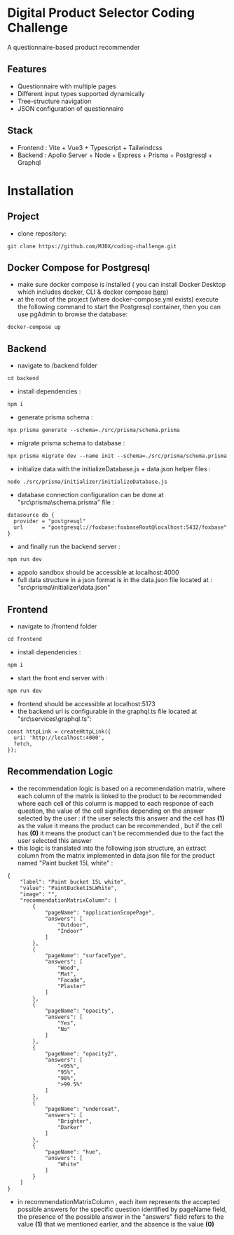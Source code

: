 
# Digital Product Selector Coding Challenge

A questionnaire-based product recommender

## Features
-   Questionnaire with multiple pages
-   Different input types supported dynamically
-   Tree-structure navigation
-   JSON configuration of questionnaire

## Stack
- Frontend : Vite + Vue3 + Typescript + Tailwindcss
- Backend : Apollo Server + Node + Express + Prisma + Postgresql + Graphql

# Installation
## Project
- clone repository:
```
git clone https://github.com/MJDX/coding-challenge.git
```
## Docker Compose for Postgresql
- make sure docker compose is installed ( you can install Docker Desktop which includes docker, CLI & docker compose [here](https://www.docker.com/products/docker-desktop/))
- at the root of the project (where docker-compose.yml exists) execute the following command to start the Postgresql container, then you can use pgAdmin to browse the database:
```
docker-compose up
```
## Backend
- navigate to /backend folder
```
cd backend
```
- install dependencies :
```
npm i
```
- generate prisma schema :
```
npx prisma generate --schema=./src/prisma/schema.prisma
```
- migrate prisma schema to database : 
```
npx prisma migrate dev --name init --schema=./src/prisma/schema.prisma
```
- initialize data with the initializeDatabase.js + data.json helper files :
```
node ./src/prisma/initializer/initializeDatabase.js
```
- database connection configuration can be done at "src\prisma\schema.prisma" file :
```
datasource db {
  provider = "postgresql"
  url      = "postgresql://foxbase:foxbaseRoot@localhost:5432/foxbase"
}
```


- and finally run the backend server :
```
npm run dev
```
- appolo sandbox should be accessible at localhost:4000
- full data structure in a json format is in the data.json file located at : "src\prisma\initializer\data.json"

## Frontend
- navigate to /frontend folder
```
cd frontend
```
- install dependencies :
```
npm i
```
- start the front end server with :
```
npm run dev
```
- frontend should be accessible at localhost:5173
- the backend url is configurable in the graphql.ts file located at "src\services\graphql.ts":
```
const httpLink = createHttpLink({
  uri: 'http://localhost:4000',
  fetch,
});
```

## Recommendation Logic
- the recommendation logic is based on a recommendation matrix, where each column of the matrix is linked to the product to be recommended where each cell of this column is mapped to each response of each question, the value of the cell signifies depending on the answer selected by the user : if the user selects this answer and the cell has **(1)** as the value it means the product can be recommended , but if the cell has **(0)** it means the product can't be recommended due to the fact the user selected this answer
- this logic is translated into the following json structure, an extract column from the matrix implemented in data.json file for the product named "Paint bucket 15L white" :
```
{
    "label": "Paint bucket 15L white",
    "value": "PaintBucket15LWhite",
    "image": "",
    "recommendationMatrixColumn": [
        {
            "pageName": "applicationScopePage",
            "answers": [
                "Outdoor",
                "Indoor"
            ]
        },
        {
            "pageName": "surfaceType",
            "answers": [
                "Wood",
                "Mat",
                "Facade",
                "Plaster"
            ]
        },
        {
            "pageName": "opacity",
            "answers": [
                "Yes",
                "No"
            ]
        },
        {
            "pageName": "opacity2",
            "answers": [
                "<95%",
                "95%",
                "98%",
                ">99.5%"
            ]
        },
        {
            "pageName": "undercoat",
            "answers": [
                "Brighter",
                "Darker"
            ]
        },
        {
            "pageName": "hue",
            "answers": [
                "White"
            ]
        }
    ]
}
```
- in recommendationMatrixColumn , each item represents the accepted possible answers for the specific question identified by pageName field, the presence of the possible answer in the "answers" field refers to the value **(1)** that we mentioned earlier,  and the absence is the value **(0)**
